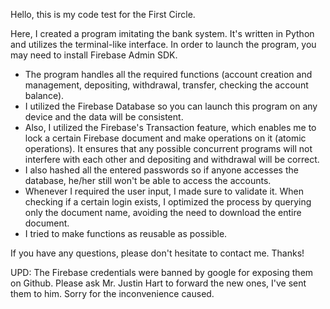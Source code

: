Hello, this is my code test for the First Circle. 

Here, I created a program imitating the bank system. It's written in Python and utilizes the terminal-like interface. 
In order to launch the program, you may need to install Firebase Admin SDK.
* The program handles all the required functions (account creation and management, depositing, withdrawal, transfer, checking the account balance).
* I utilized the Firebase Database so you can launch this program on any device and the data will be consistent. 
* Also, I utilized the Firebase's Transaction feature, which enables me to lock a certain Firebase document and make operations on it (atomic operations). It ensures that any possible concurrent programs will not interfere with each other and depositing and withdrawal will be correct. 
* I also hashed all the entered passwords so if anyone accesses the database, he/her still won't be able to access the accounts. 
* Whenever I required the user input, I made sure to validate it. When checking if a certain login exists, I optimized the process by querying only the document name, avoiding the need to download the entire document.
* I tried to make functions as reusable as possible. 

If you have any questions, please don't hesitate to contact me. Thanks!


UPD: The Firebase credentials were banned by google for exposing them on Github. Please ask Mr. Justin Hart to forward the new ones, I've sent them to him. Sorry for the inconvenience caused.
